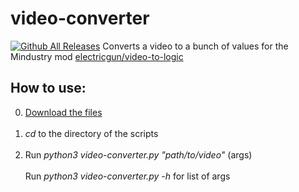 # video-converter
[![Github All Releases](https://img.shields.io/github/downloads/electricgun/video-converter/total.svg)]()
Converts a video to a bunch of values for the Mindustry mod [electricgun/video-to-logic](https://github.com/ElectricGun/video-to-logic "video-to-logic")

## How to use:
0. [Download the files](https://github.com/ElectricGun/video-converter/releases/latest) <br> <br>
1. *cd* to the directory of the scripts <br> <br>
2. Run *python3 video-converter.py "path/to/video"* (args) <br> <br>
Run *python3 video-converter.py -h* for list of args <br> <br>
